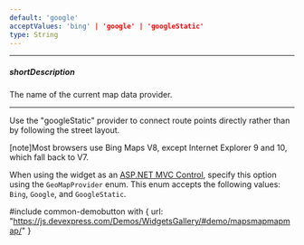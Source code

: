 ```yaml
---
default: 'google'
acceptValues: 'bing' | 'google' | 'googleStatic'
type: String
---
```

---
##### shortDescription
The name of the current map data provider.

---
Use the "googleStatic" provider to connect route points directly rather than by following the street layout.

[note]Most browsers use Bing Maps V8, except Internet Explorer 9 and 10, which fall back to V7. 

When using the widget as an [ASP.NET MVC Control](/concepts/35%20ASP.NET%20MVC%20Controls/20%20Fundamentals '/Documentation/Guide/ASP.NET_MVC_Controls/Fundamentals/'), specify this option using the `GeoMapProvider` enum. This enum accepts the following values: `Bing`, `Google`, and `GoogleStatic`.

#include common-demobutton with {
    url: "https://js.devexpress.com/Demos/WidgetsGallery/#demo/mapsmapmapmap/"
}